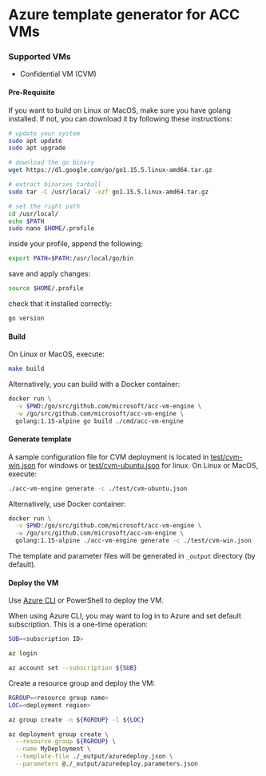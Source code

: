 # Azure template generator for ACC VMs

### Supported VMs
- Confidential VM (CVM)

#### Pre-Requisite
If you want to build on Linux or MacOS, make sure you have golang installed. If not, you can download it by following these instructions:
```sh
# update your system
sudo apt update
sudo apt upgrade

# download the go binary
wget https://dl.google.com/go/go1.15.5.linux-amd64.tar.gz

# extract binaries tarball
sudo tar -C /usr/local/ -xzf go1.15.5.linux-amd64.tar.gz

# set the right path
cd /usr/local/
echo $PATH
sudo nano $HOME/.profile
```
inside your profile, append the following:
```sh
export PATH=$PATH:/usr/local/go/bin
```
save and apply changes:
```sh
source $HOME/.profile
```
check that it installed correctly:
```sh
go version
```

#### Build
On Linux or MacOS, execute:

```sh
make build
```
Alternatively, you can build with a Docker container:
```sh
docker run \
  -v $PWD:/go/src/github.com/microsoft/acc-vm-engine \
  -w /go/src/github.com/microsoft/acc-vm-engine \
  golang:1.15-alpine go build ./cmd/acc-vm-engine
```

#### Generate template
A sample configuration file for CVM deployment is located in [test/cvm-win.json](./test/cvm-win.json) for windows or [test/cvm-ubuntu.json](./test/cvm-ubuntu.json) for linux.
On Linux or MacOS, execute:
```sh
./acc-vm-engine generate -c ./test/cvm-ubuntu.json
```
Alternatively, use Docker container:
```sh
docker run \
  -v $PWD:/go/src/github.com/microsoft/acc-vm-engine \
  -w /go/src/github.com/microsoft/acc-vm-engine \
  golang:1.15-alpine ./acc-vm-engine generate -c ./test/cvm-win.json
```
The template and parameter files will be generated in `_output` directory (by default).

#### Deploy the VM
Use [Azure CLI](https://docs.microsoft.com/en-us/cli/azure/install-azure-cli) or PowerShell to deploy the VM.

When using Azure CLI, you may want to log in to Azure and set default subscription. This is a one-time operation:
```sh
SUB=<subscription ID>

az login

az account set --subscription ${SUB}
```

Create a resource group and deploy the VM:
```sh
RGROUP=<resource group name>
LOC=<deployment region>

az group create -n ${RGROUP} -l ${LOC}

az deployment group create \
  --resource-group ${RGROUP} \
  --name MyDeployment \
  --template-file ./_output/azuredeploy.json \
  --parameters @./_output/azuredeploy.parameters.json
```
